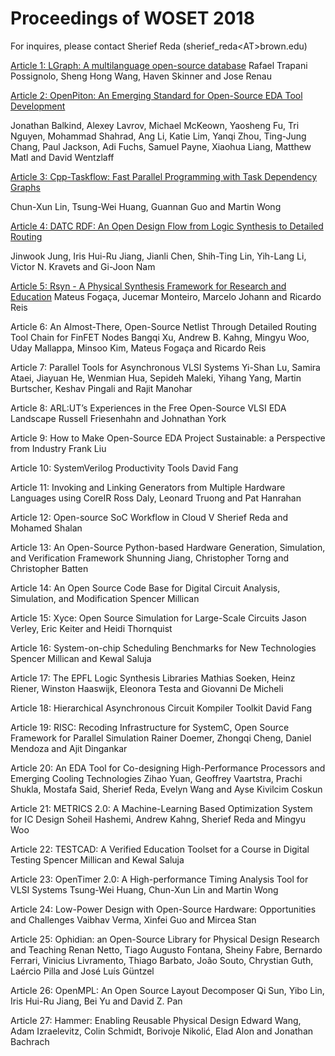 # Proceedings of WOSET 2018 

For inquires, please contact Sherief Reda
(sherief_reda&lt;AT&gt;brown.edu)


[Article 1: LGraph: A multilanguage open-source database](PDFs/a1.pdf)
Rafael Trapani Possignolo, Sheng Hong Wang, Haven Skinner and Jose Renau

[Article 2: OpenPiton: An Emerging Standard for Open-Source EDA Tool Development](PDFs/a2.pdf)

Jonathan Balkind, Alexey Lavrov, Michael McKeown, Yaosheng Fu, Tri Nguyen, Mohammad Shahrad, Ang Li, Katie Lim, Yanqi Zhou, Ting-Jung Chang, Paul Jackson, Adi Fuchs, Samuel Payne, Xiaohua Liang, Matthew Matl and David Wentzlaff


[Article 3: Cpp-Taskflow: Fast Parallel Programming with Task Dependency Graphs](PDFs/a3.pdf)

Chun-Xun Lin, Tsung-Wei Huang, Guannan Guo and Martin Wong


[Article 4: DATC RDF: An Open Design Flow from Logic Synthesis to Detailed Routing](PDFs/a4.pdf)

Jinwook Jung, Iris Hui-Ru Jiang, Jianli Chen, Shih-Ting Lin, Yih-Lang Li, Victor N. Kravets and Gi-Joon Nam


[Article 5: Rsyn - A Physical Synthesis Framework for Research and Education](PDFs/a5.pdf)
Mateus Fogaça, Jucemar Monteiro, Marcelo Johann and Ricardo Reis


Article 6: An Almost-There, Open-Source Netlist Through Detailed Routing Tool Chain for FinFET Nodes
Bangqi Xu, Andrew B. Kahng, Mingyu Woo, Uday Mallappa, Minsoo Kim, Mateus Fogaça and Ricardo Reis

Article 7: Parallel Tools for Asynchronous VLSI Systems
Yi-Shan Lu, Samira Ataei, Jiayuan He, Wenmian Hua, Sepideh Maleki, Yihang Yang, Martin Burtscher, Keshav Pingali and Rajit Manohar

Article 8: ARL:UT’s Experiences in the Free Open-Source VLSI EDA Landscape
Russell Friesenhahn and Johnathan York

Article 9: How to Make Open-Source EDA Project Sustainable: a Perspective from Industry
Frank Liu

Article 10: SystemVerilog Productivity Tools
David Fang

Article 11: Invoking and Linking Generators from Multiple Hardware Languages using CoreIR
Ross Daly, Leonard Truong and Pat Hanrahan

Article 12: Open-source SoC Workflow in Cloud V	
Sherief Reda and Mohamed Shalan

Article 13: An Open-Source Python-based Hardware Generation, Simulation, and Verification Framework
Shunning Jiang, Christopher Torng and Christopher Batten

Article 14: An Open Source Code Base for Digital Circuit Analysis, Simulation, and Modification
Spencer Millican

Article 15: Xyce: Open Source Simulation for Large-Scale Circuits
Jason Verley, Eric Keiter and Heidi Thornquist

Article 16: System-on-chip Scheduling Benchmarks for New Technologies
Spencer Millican and Kewal Saluja

Article 17: The EPFL Logic Synthesis Libraries
Mathias Soeken, Heinz Riener, Winston Haaswijk, Eleonora Testa and Giovanni De Micheli

Article 18: Hierarchical Asynchronous Circuit Kompiler Toolkit
David Fang

Article 19: RISC: Recoding Infrastructure for SystemC, Open Source Framework for Parallel Simulation
Rainer Doemer, Zhongqi Cheng, Daniel Mendoza and Ajit Dingankar

Article 20: An EDA Tool for Co-designing High-Performance Processors and Emerging Cooling Technologies
Zihao Yuan, Geoffrey Vaartstra, Prachi Shukla, Mostafa Said, Sherief Reda, Evelyn Wang and Ayse Kivilcim Coskun

Article 21: METRICS 2.0: A Machine-Learning Based Optimization System for IC Design
Soheil Hashemi, Andrew Kahng, Sherief Reda and Mingyu Woo

Article 22: TESTCAD: A Verified Education Toolset for a Course in Digital Testing
Spencer Millican and Kewal Saluja


Article 23: OpenTimer 2.0: A High-performance Timing Analysis Tool for VLSI Systems
Tsung-Wei Huang, Chun-Xun Lin and Martin Wong

Article 24: Low-Power Design with Open-Source Hardware: Opportunities and Challenges
Vaibhav Verma, Xinfei Guo and Mircea Stan

Article 25: Ophidian: an Open-Source Library for Physical Design Research and Teaching
Renan Netto, Tiago Augusto Fontana, Sheiny Fabre, Bernardo Ferrari, Vinicius Livramento, Thiago Barbato, João Souto, Chrystian Guth, Laércio Pilla and José Luís Güntzel

Article 26: OpenMPL: An Open Source Layout Decomposer
Qi Sun, Yibo Lin, Iris Hui-Ru Jiang, Bei Yu and David Z. Pan

Article 27: Hammer: Enabling Reusable Physical Design
Edward Wang, Adam Izraelevitz, Colin Schmidt, Borivoje Nikolić, Elad Alon and Jonathan Bachrach




